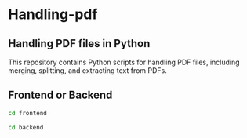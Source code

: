 # Handling-pdf

## Handling PDF files in Python
This repository contains Python scripts for handling PDF files, including merging, splitting, and extracting text from PDFs.

## Frontend or Backend
```bash
cd frontend
```
```bash
cd backend
```

